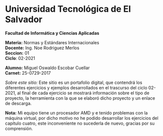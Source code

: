 # Universidad Tecnológica de El Salvador

__Facultad de Informática y Ciencias Aplicadas__

__Materia:__ Normas y Estándares Internacionales<br>
__Docente:__ Ing. Noe Rodriguez Merlos<br>
__Seccion:__ 01<br>
__Ciclo__: 02-2021

__Alumno:__ Miguel Oswaldo Escobar Cuellar<br>
__Carnet:__ 25-0729-2017

_Sobre este sitio:_ Este sitio es un portafolio digital, que contendrá los diferentes ejercicios y ejemplos desarrollados
en el trascurso del ciclo 02-2021, al final de cada ejercicio se mostrará información sobre el tipo de proyecto,
la herramienta con la que se elaboró dicho proyecto y un enlace de descarga.

__Nota:__ Mi equipo tiene un procesador AMD y e tenido problemas con la máquina virtual, por dicho motivo no he podido desarrollar los ejercicios del capítulo cuatro, este inconveniente no sucederla de nuevo, gracias por su comprensión.
